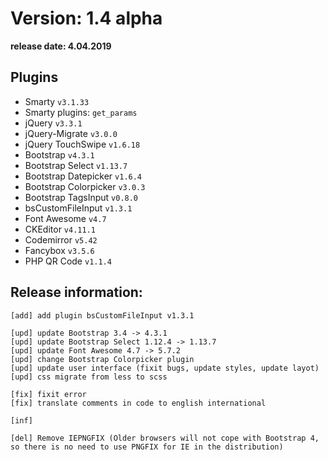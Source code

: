 Version: 1.4 alpha
========================
**release date:	4.04.2019**

Plugins
-------
- Smarty                `v3.1.33`
- Smarty plugins:       `get_params`
- jQuery                `v3.3.1`
- jQuery-Migrate        `v3.0.0`
- jQuery TouchSwipe     `v1.6.18`
- Bootstrap             `v4.3.1`
- Bootstrap Select      `v1.13.7`
- Bootstrap Datepicker  `v1.6.4`
- Bootstrap Colorpicker `v3.0.3`
- Bootstrap TagsInput   `v0.8.0`
- bsCustomFileInput     `v1.3.1`
- Font Awesome          `v4.7`
- CKEditor              `v4.11.1`
- Codemirror            `v5.42`
- Fancybox	        `v3.5.6`
- PHP QR Code           `v1.1.4`


Release information:
-------------
	[add] add plugin bsCustomFileInput v1.3.1
	
	[upd] update Bootstrap 3.4 -> 4.3.1 
	[upd] update Bootstrap Select 1.12.4 -> 1.13.7 
	[upd] update Font Awesome 4.7 -> 5.7.2 
	[upd] change Bootstrap Colorpicker plugin
	[upd] update user interface (fixit bugs, update styles, update layot)
	[upd] css migrate from less to scss
	
	[fix] fixit error
	[fix] translate comments in code to english international
	
	[inf] 
	
	[del] Remove IEPNGFIX (Older browsers will not cope with Bootstrap 4, so there is no need to use PNGFIX for IE in the distribution)